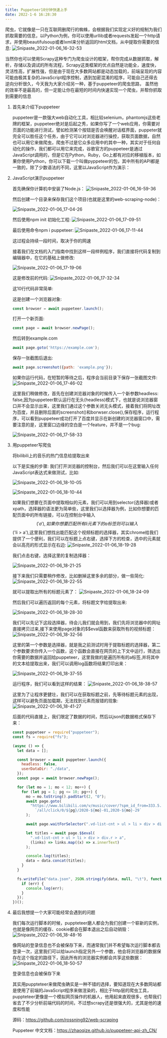 ```yaml
---
title: Puppeteer10分钟快速上手
date: 2022-1-6 16:28:30
---
```




爬虫，它就像是一只在互联网删爬行的蜘蛛，会根据我们实现定义好的规制为我们抓取需要的信息，以Python为例，你可以使用urllib或者requests发起一个http请求，并使用beautifulsoup或者lxml来分析返回的html文档，从中提取你需要的信息:
![Snipaste_2022-01-06_16-32-53](https://cdn.jsdelivr.net/gh/stormwasd/image-hosting@master/20220106/Snipaste_2022-01-06_16-32-53.ll3dxkbon5c.webp)

当然你也可以使用Scrapy这种专门为爬虫设计的框架，帮你完成从数据抓取，解析，存储以及调试的所有流程，Scrapy这类框架的优点自然是功能全，速度快，灵活性高，扩展性强，但是由于现在大多数网站都是动态加载的，前端呈现的内容可能由极其复杂的JavaScript程序控制，遇到加密混淆的程序，可能自己还得去逆向分析很久，今天我为大家介绍另一种，基于puppeteer的爬虫思路， 虽然他的效率不是最高的，但一定能让你在最短的时间内快速实现一个爬虫，并帮你抓取到需要的信息

1. 首先来介绍下puppeteer

   puppeteer是一款强大web自动化工具，相比较selenium，phantomjs这些老牌的框架，puppeteer绝对是后起之秀，如果你写了一个web应用，你需要对页面的功能进行测试，譬如检测某个按钮是否会唤醒对话框界面，puppeter就完全可以胜任这个任务，由于它可以对浏览器进行操控，获取页面数据，自然也可以用它来做爬虫，爬虫不过是它众多应用中的其中一种，其实对于任何自动化的操作，我们都可以用它来完成，谷歌官方的puppeteer是通过JavaScript调用的，但是它在Python，Ruby，Go上都有对应的移植版本，如果你使用Python，你可以下载一个叫做pyppeteer的包，其中所有的API都是一致的，除了少数语法的不同，这里以JavaScript作为演示：

2. JavaScript演示puppeteer

   首先确保你计算机中安装了Node.js：
   ![Snipaste_2022-01-06_16-59-36](https://cdn.jsdelivr.net/gh/stormwasd/image-hosting@master/20220106/Snipaste_2022-01-06_16-59-36.15i3x7qnyjcw.webp)

   然后创建一个目录来保存我们这个项目(也就是这里的web-scraping-node)：

   ![Snipaste_2022-01-06_17-04-26](https://cdn.jsdelivr.net/gh/stormwasd/image-hosting@master/20220106/Snipaste_2022-01-06_17-04-26.3ba14obuhzc0.webp)

   然后使用npm init 初始化工程:
   ![Snipaste_2022-01-06_17-09-51](https://cdn.jsdelivr.net/gh/stormwasd/image-hosting@master/20220106/Snipaste_2022-01-06_17-09-51.19lpfmo9zrkw.webp)

   最后使用命令npm i puppeteer:
   ![Snipaste_2022-01-06_17-11-44](https://cdn.jsdelivr.net/gh/stormwasd/image-hosting@master/20220106/Snipaste_2022-01-06_17-11-44.1caw222u7jr4.webp)

   这过程会持续一段时间，取决于你的网速

   接着我们在文档的入门指南中找到这样一段样例程序，我们直接将代码复制到编辑器中，在它的基础上做修改:

   ![Snipaste_2022-01-06_17-19-06](https://cdn.jsdelivr.net/gh/stormwasd/image-hosting@master/20220106/Snipaste_2022-01-06_17-19-06.15ycsr9yxgqo.webp)

   这是修改前的代码:
   ![Snipaste_2022-01-06_17-32-34](https://cdn.jsdelivr.net/gh/stormwasd/image-hosting@master/20220106/Snipaste_2022-01-06_17-32-34.365szkzldym0.webp)

   这10行代码非常简单:

   这是创建一个浏览器对象:

   ```js
   const browser = await puppeteer.launch();
   ```

   打开一个新页面:

   ```js
   const page = await browser.newPage();
   ```

   然后转到example.com

   ```js
   await page.goto('https://example.com');
   ```

   保存一张截图后退出:

   ```js
   await page.screenshot({path: 'example.png'});
   ```

   如果你运行代码，在短暂的等待之后，程序会当前目录下保存一张截图文件:
   ![Snipaste_2022-01-06_17-46-02](https://cdn.jsdelivr.net/gh/stormwasd/image-hosting@master/20220106/Snipaste_2022-01-06_17-46-02.3pgyll8rvx40.webp)

   这里我们稍做修改，首先在创建浏览器对象的时候传入一个新参数headless: false,因为puppeteer默认运行在无头(headless)模式下，也就是说浏览器窗口并不会显示出来，这里我们通过这个参数关闭无头模式，接着我们将网址改为百度，并且删除后面的screenshot()和borwser.close(),保存程序，运行程序，可以看到puppeteer成功打开了百度并显示在新创建的浏览器窗口中，需要注意的是，这里窗口边缘的空白是一个feature，并不是一个bug:

   ![Snipaste_2022-01-06_17-58-33](https://cdn.jsdelivr.net/gh/stormwasd/image-hosting@master/20220106/Snipaste_2022-01-06_17-58-33.6xoeg0pu0h80.webp)

3. 用puppeteer写爬虫

   将bilibili上的音乐的热门信息给提取出来

   以下是实施的步骤:
   我们打开浏览器的控制台，然后我们可以在这里输入任何JavaScript表达式来做测试，比如:

   ![Snipaste_2022-01-06_18-10-05](https://cdn.jsdelivr.net/gh/stormwasd/image-hosting@master/20220106/Snipaste_2022-01-06_18-10-05.508av10kcpc0.webp)

   ![Snipaste_2022-01-06_18-10-44](https://cdn.jsdelivr.net/gh/stormwasd/image-hosting@master/20220106/Snipaste_2022-01-06_18-10-44.2hli00kc8jk0.webp)

   如果我们想要在页面中提取相似的元素，我们可以用到selector(选择器)或者xpath，选择器的语法更为简单些，这里我们以选择器为例，比如你想要的匹配页面中的所有链接，可以在控制台中输入$$('a'),如果你想要匹配所有li元素下的a标签则可以输入$$('li > a'),这里我们想找出能匹配这个视频标题的选择器，其实chrome给我们提供了一个便利，我们可以在标题上点右键，选择下方的检查，选中的元素就会以高亮的形式显示在右边:
   ![Snipaste_2022-01-06_18-19-28](https://cdn.jsdelivr.net/gh/stormwasd/image-hosting@master/20220106/Snipaste_2022-01-06_18-19-28.3x23lxbfiau0.webp)

   我们点击右键，选择这里的复制选择器：

   ![Snipaste_2022-01-06_18-21-25](https://cdn.jsdelivr.net/gh/stormwasd/image-hosting@master/20220106/Snipaste_2022-01-06_18-21-25.1g3gk847wwtc.webp)

   接下来我们只需要稍作修改，比如删掉这里多余的部分，做一些简化:
   ![Snipaste_2022-01-06_18-22-55](https://cdn.jsdelivr.net/gh/stormwasd/image-hosting@master/20220106/Snipaste_2022-01-06_18-22-55.7ed889q968g0.webp)

   就可以提取出所有的标题元素了：
   ![Snipaste_2022-01-06_18-24-09](https://cdn.jsdelivr.net/gh/stormwasd/image-hosting@master/20220106/Snipaste_2022-01-06_18-24-09.1rx7v1w0alog.webp)

   然后我们可以遍历返回的每个元素，将标题文字给提取出来:

   ![Snipaste_2022-01-06_18-28-30](https://cdn.jsdelivr.net/gh/stormwasd/image-hosting@master/20220106/Snipaste_2022-01-06_18-28-30.4z12qiuvgac0.webp)

   我们可以先记下这段选择器，待会儿我们就会用到，我们先将浏览器中的网址直接拷贝过来,接下来使用page对象的$$eval函数来获取所有的视频标题：
   ![Snipaste_2022-01-06_18-32-56](https://cdn.jsdelivr.net/gh/stormwasd/image-hosting@master/20220106/Snipaste_2022-01-06_18-32-56.owj42n0njnk.webp)

   这里的第一个参数是选择器，就是我之前测试时用于提取标题的选择器，第二个参数要求你传入一个函数，这个函数会直接在网页的上下文中运行，筛选出你需要的数据并返回给puppeteer，这里我做的是遍历所有的a标签,并将其中的文本给提取出来，我们可以调用log函数将结果打印出来：

   ![Snipaste_2022-01-06_18-37-55](https://cdn.jsdelivr.net/gh/stormwasd/image-hosting@master/20220106/Snipaste_2022-01-06_18-37-55.5pupnewbfcg0.webp)

   运行程序，我们可以看到这样的结果：
   ![Snipaste_2022-01-06_18-38-57](https://cdn.jsdelivr.net/gh/stormwasd/image-hosting@master/20220106/Snipaste_2022-01-06_18-38-57.7867h3djf1c0.webp)

   这里为了让程序更健壮，我们可以在获取标题之前，先等待标题元素的出现，这样可以避免页面加载期，无法找到元素而报错的现象:
   ![Snipaste_2022-01-06_18-41-27](https://cdn.jsdelivr.net/gh/stormwasd/image-hosting@master/20220106/Snipaste_2022-01-06_18-41-27.18gudqzv34o0.webp)

   后面的代码直接上，我们限定了数据的时间，然后以json的数据格式保存下来：

   ```js
   const puppeteer = require("puppeteer");
   const fs = require("fs");
   
   (async () => {
     let data = [];
   
     const browser = await puppeteer.launch({
       headless: false,
       userDataDir: "./data",
     });
     const page = await browser.newPage();
   
     for (let mo = 1; mo < 12; mo++) {
       for (let pg = 1; pg <= 10; pg++) {
         mo = mo.toString().padStart(2, "0");
         await page.goto(
           "https://www.bilibili.com/v/music/cover/?spm_id_from=333.5.b_7375626e6176.3#" +
             `/all/click/0/${pg}/2020-${mo}-01,2020-${mo}-29`
         );
   
         await page.waitForSelector(".vd-list-cnt > ul > li > div > div.r > a");
   
         let titles = await page.$$eval(
           ".vd-list-cnt > ul > li > div > div.r > a",
           (links) => links.map((x) => x.innerText)
         );
   
         console.log(titles);
         data = data.concat(titles);
       }
     }
   
     fs.writeFile("data.json", JSON.stringify(data, null, "\t"), function (err) {
       if (err) {
         console.log(err);
       }
     });
   })();
   ```

4. 最后我想提一个大家可能经常会遇到的问题

   我们每次运行脚本的时候，puppteteer磨人都会为我们创建一个崭新的实例，也就是像网页的缓存、cookie都会在脚本退出之后自动销毁：
   ![Snipaste_2022-01-06_18-48-16](https://cdn.jsdelivr.net/gh/stormwasd/image-hosting@master/20220106/Snipaste_2022-01-06_18-48-16.2hvjk63hyf60.webp)

   像网站的登录信息也不会被保存下来，而通常我们并不希望每次运行脚本都去登录一次，这里我们可以给launch指定另外一个参数，他会将浏览器的数据保存在这个指定的路径下，因此所有的浏览器实例都会共享这些数据：
   ![Snipaste_2022-01-06_18-50-57](https://cdn.jsdelivr.net/gh/stormwasd/image-hosting@master/20220106/Snipaste_2022-01-06_18-50-57.2uf3kn93xve0.webp)

   登录信息也会被保存下来

   其实用puppteteer来做爬虫确实是一种不错的选择，要知道现在大多数网站都是使用了前端的JavaScript程序来做渲染的，相比于http层的爬虫工具，puppteteer更像是一个模拟网页操作的机器人，他用起来直观很多，也帮我们省去了不少分析前端代码的时间，不过想scrapy还是很强大的，尤其是他的速度和性能

   源码：https://github.com/rossning92/web-scraping

   Puppeteer 中文文档：https://zhaoqize.github.io/puppeteer-api-zh_CN/